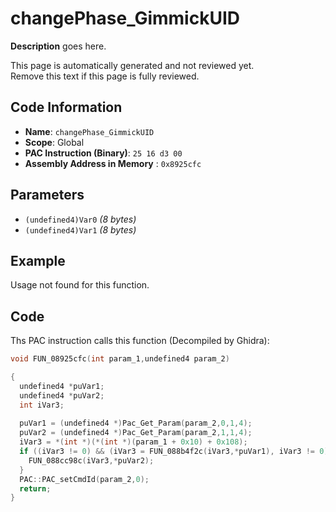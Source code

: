 # changePhase_GimmickUID

**Description** goes here.

This page is automatically generated and not reviewed yet.<br>Remove this text if this page is fully reviewed.

## Code Information

- **Name**: `changePhase_GimmickUID`
- **Scope**: Global
- **PAC Instruction (Binary)**: `25 16 d3 00`
- **Assembly Address in Memory** : `0x8925cfc`

## Parameters

- `(undefined4)Var0` *(8 bytes)*
- `(undefined4)Var1` *(8 bytes)*

## Example

Usage not found for this function.

## Code

Ths PAC instruction calls this function (Decompiled by Ghidra):

```c
void FUN_08925cfc(int param_1,undefined4 param_2)

{
  undefined4 *puVar1;
  undefined4 *puVar2;
  int iVar3;
  
  puVar1 = (undefined4 *)Pac_Get_Param(param_2,0,1,4);
  puVar2 = (undefined4 *)Pac_Get_Param(param_2,1,1,4);
  iVar3 = *(int *)(*(int *)(param_1 + 0x10) + 0x108);
  if ((iVar3 != 0) && (iVar3 = FUN_088b4f2c(iVar3,*puVar1), iVar3 != 0)) {
    FUN_088cc98c(iVar3,*puVar2);
  }
  PAC::PAC_setCmdId(param_2,0);
  return;
}
```

